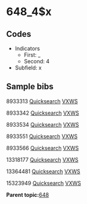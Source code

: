 # 648\_4$x

## Codes

-   Indicators
    -   First: \_
    -   Second: 4
-   Subfield: x

## Sample bibs

8933313 [Quicksearch](https://search.library.yale.edu/catalog/8933313) [VXWS](http://prodorbis.library.yale.edu:7014/vxws/GetHoldingsService?bibId=8933313)

8933342 [Quicksearch](https://search.library.yale.edu/catalog/8933342) [VXWS](http://prodorbis.library.yale.edu:7014/vxws/GetHoldingsService?bibId=8933342)

8933534 [Quicksearch](https://search.library.yale.edu/catalog/8933534) [VXWS](http://prodorbis.library.yale.edu:7014/vxws/GetHoldingsService?bibId=8933534)

8933551 [Quicksearch](https://search.library.yale.edu/catalog/8933551) [VXWS](http://prodorbis.library.yale.edu:7014/vxws/GetHoldingsService?bibId=8933551)

8933566 [Quicksearch](https://search.library.yale.edu/catalog/8933566) [VXWS](http://prodorbis.library.yale.edu:7014/vxws/GetHoldingsService?bibId=8933566)

13318177 [Quicksearch](https://search.library.yale.edu/catalog/13318177) [VXWS](http://prodorbis.library.yale.edu:7014/vxws/GetHoldingsService?bibId=13318177)

13364481 [Quicksearch](https://search.library.yale.edu/catalog/13364481) [VXWS](http://prodorbis.library.yale.edu:7014/vxws/GetHoldingsService?bibId=13364481)

15323949 [Quicksearch](https://search.library.yale.edu/catalog/15323949) [VXWS](http://prodorbis.library.yale.edu:7014/vxws/GetHoldingsService?bibId=15323949)

**Parent topic:**[648](../../tags/648/648.md)

